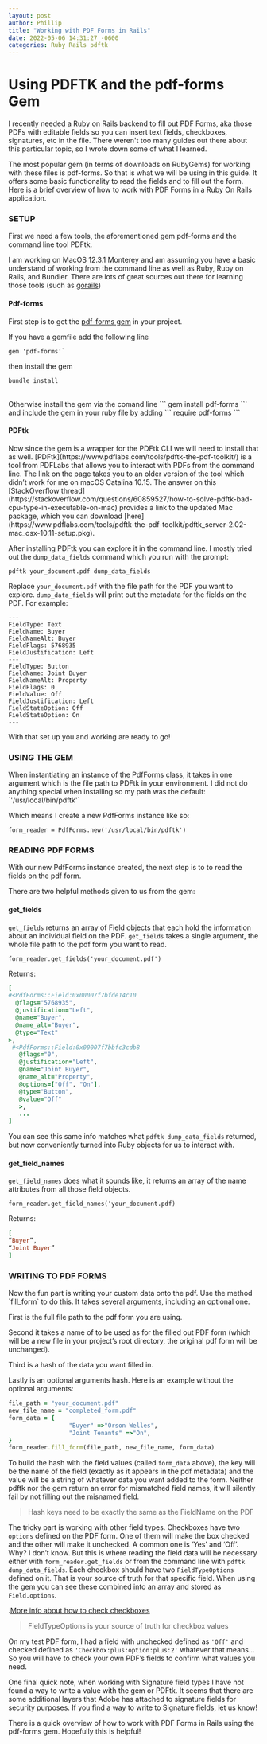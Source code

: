 ```yaml
---
layout: post
author: Phillip
title: "Working with PDF Forms in Rails"
date: 2022-05-06 14:31:27 -0600
categories: Ruby Rails pdftk
---
```


<h1>Using PDFTK and the pdf-forms Gem</h1>

I recently needed a Ruby on Rails backend to fill out PDF Forms, aka those PDFs with editable fields so you can insert text fields, checkboxes, signatures, etc in the file. There weren't too many guides out there about this particular topic, so I wrote down some of what I learned.

The most popular gem (in terms of downloads on RubyGems) for working with these files is pdf-forms. So that is what we will be using in this guide. It offers some basic functionality to read the fields and to fill out the form. Here is a brief overview of how to work with PDF Forms in a Ruby On Rails application.

<h3>SETUP</h3>
First we need a few tools, the aforementioned gem pdf-forms and the command line tool PDFtk.

I am working on MacOS 12.3.1 Monterey and am assuming you have a basic understand of working from the command line as well as Ruby, Ruby on Rails, and Bundler. There are lots of great sources out there for learning those tools (such as [gorails](https://gorails.com/))



<h4>Pdf-forms</h4>


First step is to get the [pdf-forms gem](https://github.com/jkraemer/pdf-forms) in your project.

If you have a gemfile add the following line
```
gem 'pdf-forms'`
```
then install the gem

```
bundle install
```

<br>
Otherwise install the gem via the comand line
```
gem install pdf-forms
```
and include the gem in your ruby file by adding
```
require pdf-forms
```

<h4>PDFtk</h4>
Now since the gem is a wrapper for the PDFtk CLI we will need to install that as well. [PDFtk](https://www.pdflabs.com/tools/pdftk-the-pdf-toolkit/) is a tool from PDFLabs that allows you to interact with PDFs from the command line. The link on the page takes you to an older version of the tool which didn’t work for me on macOS Catalina 10.15. The answer on this [StackOverflow thread](https://stackoverflow.com/questions/60859527/how-to-solve-pdftk-bad-cpu-type-in-executable-on-mac) provides a link to the updated Mac package, which you can download [here](https://www.pdflabs.com/tools/pdftk-the-pdf-toolkit/pdftk_server-2.02-mac_osx-10.11-setup.pkg).


After installing PDFtk you can explore it in the command line. I mostly tried out the `dump_data_fields` command which you run with the prompt:
```
pdftk your_document.pdf dump_data_fields
```
Replace `your_document.pdf` with the file path for the PDF you want to explore. `dump_data_fields` will print out the metadata for the fields on the PDF. For example:
```
---
FieldType: Text
FieldName: Buyer
FieldNameAlt: Buyer
FieldFlags: 5768935
FieldJustification: Left
---
FieldType: Button
FieldName: Joint Buyer
FieldNameAlt: Property
FieldFlags: 0
FieldValue: Off
FieldJustification: Left
FieldStateOption: Off
FieldStateOption: On
---
```


With that set up you and working are ready to go!

<h3>USING THE GEM</h3>
When instantiating an instance of the PdfForms class, it takes in one argument which is the file path to PDFtk in your environment. I did not do anything special when installing so my path was the default: `'/usr/local/bin/pdftk'`

Which means I create a new PdfForms instance like so:
```
form_reader = PdfForms.new('/usr/local/bin/pdftk')
```

<h3>READING PDF FORMS</h3>
With our new PdfForms instance created, the next step is to to read the fields on the pdf form.

There are two helpful methods given to us from the gem:

<h4>get_fields</h4>

`get_fields` returns an array of Field objects that each hold the information about an individual field on the PDF.
`get_fields` takes a single argument, the whole file path to the pdf form you want to read.

```
form_reader.get_fields('your_document.pdf')
```

Returns:
```ruby
[
#<PdfForms::Field:0x00007f7bfde14c10
  @flags="5768935",
  @justification="Left",
  @name="Buyer",
  @name_alt="Buyer",
  @type="Text"
>,
 #<PdfForms::Field:0x00007f7bbfc3cdb8
   @flags="0",
   @justification="Left",
   @name="Joint Buyer",
   @name_alt="Property",
   @options=["Off", "On"],
   @type="Button",
   @value="Off"
   >,
   ...
]
```

You can see this same info matches what `pdftk dump_data_fields` returned, but now conveniently turned into Ruby objects for us to interact with.

<h4>get_field_names</h4>

`get_field_names` does what it sounds like, it returns an array of the name attributes from all those field objects.

```
form_reader.get_field_names(‘your_document.pdf)
```
Returns:
```ruby
[
“Buyer”,
“Joint Buyer”
]
```

<h3>WRITING TO PDF FORMS</h3>
Now the fun part is writing your custom data onto the pdf. Use the method `fill_form` to do this.
It takes several arguments, including an optional one.

First is the full file path to the pdf form you are using.

Second it takes a name of to be used as for the filled out PDF form (which will be a new file in your project’s root directory, the original pdf form will be unchanged).

Third is a hash of the data you want filled in.

Lastly is an optional arguments hash. Here is an example without the optional arguments:

```ruby
file_path = "your_document.pdf"
new_file_name = "completed_form.pdf"
form_data = {
                 "Buyer" =>"Orson Welles",
                 "Joint Tenants" =>"On",
}
form_reader.fill_form(file_path, new_file_name, form_data)
```


To build the hash with the field values (called  `form_data` above), the key will be the name of the field (exactly as it appears in the pdf metadata) and the value will be a string of whatever data you want added to the form. Neither pdftk nor the gem return an error for mismatched field names, it will silently fail by not filling out the misnamed field.

> Hash keys need to be exactly the same as the FieldName on the PDF

The tricky part is working with other field types. Checkboxes have two `options` defined on the PDF form. One of them will make the box checked and the other will make it unchecked. A common one is ‘Yes’ and ‘Off’. Why? I don’t know. But this is where reading the field data will be necessary either with `form_reader.get_fields` or from the command line with `pdftk dump_data_fields`. Each checkbox should have two `FieldTypeOptions` defined on it. That is your source of truth for that specific field. When using the gem you can see these combined into an array and stored as `Field.options`.

.[More info about how to check checkboxes](https://github.com/jkraemer/pdf-forms/issues/22)

> FieldTypeOptions is your source of truth for checkbox values

On my test PDF form, I had a field with unchecked defined as `'Off'` and checked defined as `'Checkbox:plus:option:plus:2'` whatever that means…So you will have to check your own PDF’s fields to confirm what values you need.

One final quick note, when working with Signature field types I have not found a way to write a value with the gem or PDFtk. It seems that there are some additional layers that Adobe has attached to signature fields for security purposes. If you find a way to write to Signature fields, let us know!


There is a quick overview of how to work with PDF Forms in Rails using the pdf-forms gem. Hopefully this is helpful!
